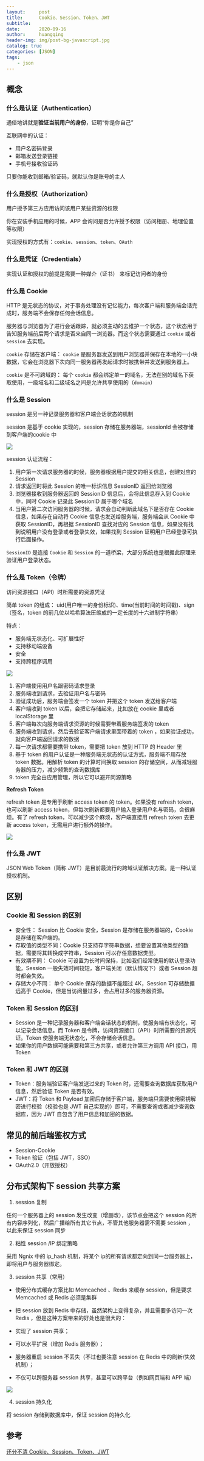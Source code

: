 ```yaml
---
layout:     post
title:      Cookie、Session、Token、JWT
subtitle:   
date:       2020-09-16
author:     huangqing
header-img: img/post-bg-javascript.jpg
catalog: true
categories: [JSON]
tags:
    - json 
---
```


## 概念

### 什么是认证（Authentication）

通俗地讲就是**验证当前用户的身份**，证明“你是你自己”

互联网中的认证：

+ 用户名密码登录
+ 邮箱发送登录链接
+ 手机号接收验证码

只要你能收到邮箱/验证码，就默认你是账号的主人

### 什么是授权（Authorization）

用户授予第三方应用访问该用户某些资源的权限

你在安装手机应用的时候，APP 会询问是否允许授予权限（访问相册、地理位置等权限）

实现授权的方式有：`cookie`、`session`、`token`、`OAuth`

### 什么是凭证（Credentials）

实现认证和授权的前提是需要一种媒介（证书） 来标记访问者的身份

### 什么是 Cookie

HTTP 是无状态的协议，对于事务处理没有记忆能力，每次客户端和服务端会话完成时，服务端不会保存任何会话信息。

服务器与浏览器为了进行会话跟踪，就必须主动的去维护一个状态，这个状态用于告知服务端前后两个请求是否来自同一浏览器。而这个状态需要通过 `cookie` 或者 `session` 去实现。

`cookie` 存储在客户端： `cookie` 是服务器发送到用户浏览器并保存在本地的一小块数据，它会在浏览器下次向同一服务器再发起请求时被携带并发送到服务器上。

`cookie` 是不可跨域的： 每个 `cookie` 都会绑定单一的域名，无法在别的域名下获取使用，一级域名和二级域名之间是允许共享使用的（`domain`）

### 什么是 Session

session 是另一种记录服务器和客户端会话状态的机制

session 是基于 cookie 实现的，session 存储在服务器端，sessionId 会被存储到客户端的cookie 中

![](/images/web/session.jpg)


session 认证流程：

1. 用户第一次请求服务器的时候，服务器根据用户提交的相关信息，创建对应的 Session
2. 请求返回时将此 Session 的唯一标识信息 SessionID 返回给浏览器
3. 浏览器接收到服务器返回的 SessionID 信息后，会将此信息存入到 Cookie 中，同时 Cookie 记录此 SessionID 属于哪个域名
4. 当用户第二次访问服务器的时候，请求会自动判断此域名下是否存在 Cookie 信息，如果存在自动将 Cookie 信息也发送给服务端，服务端会从 Cookie 中获取 SessionID，再根据 SessionID 查找对应的 Session 信息，如果没有找到说明用户没有登录或者登录失效，如果找到 Session 证明用户已经登录可执行后面操作。

`SessionID` 是连接 `Cookie` 和 `Session` 的一道桥梁，大部分系统也是根据此原理来验证用户登录状态。

### 什么是 Token（令牌）

访问资源接口（API）时所需要的资源凭证

简单 token 的组成： uid(用户唯一的身份标识)、time(当前时间的时间戳)、sign（签名，token 的前几位以哈希算法压缩成的一定长度的十六进制字符串）

特点：

+ 服务端无状态化、可扩展性好
+ 支持移动端设备
+ 安全
+ 支持跨程序调用

![](/images/web/token.jpg)

1. 客户端使用用户名跟密码请求登录
2. 服务端收到请求，去验证用户名与密码
3. 验证成功后，服务端会签发一个 token 并把这个 token 发送给客户端
4. 客户端收到 token 以后，会把它存储起来，比如放在 cookie 里或者 localStorage 里
5. 客户端每次向服务端请求资源的时候需要带着服务端签发的 token
6. 服务端收到请求，然后去验证客户端请求里面带着的 token ，如果验证成功，就向客户端返回请求的数据
7. 每一次请求都需要携带 token，需要把 token 放到 HTTP 的 Header 里
8. 基于 token 的用户认证是一种服务端无状态的认证方式，服务端不用存放 token 数据。用解析 token 的计算时间换取 session 的存储空间，从而减轻服务器的压力，减少频繁的查询数据库
9. token 完全由应用管理，所以它可以避开同源策略

**Refresh Token**

refresh token 是专用于刷新 access token 的 token。如果没有 refresh token，也可以刷新 access token，但每次刷新都要用户输入登录用户名与密码，会很麻烦。有了 refresh token，可以减少这个麻烦，客户端直接用 refresh token 去更新 access token，无需用户进行额外的操作。

![](/images/web/refresh-token.jpg)

### 什么是 JWT

JSON Web Token（简称 JWT）是目前最流行的跨域认证解决方案。是一种认证授权机制。

## 区别

### Cookie 和 Session 的区别

+ 安全性： Session 比 Cookie 安全，Session 是存储在服务器端的，Cookie 是存储在客户端的。
+ 存取值的类型不同：Cookie 只支持存字符串数据，想要设置其他类型的数据，需要将其转换成字符串，Session 可以存任意数据类型。
+ 有效期不同： Cookie 可设置为长时间保持，比如我们经常使用的默认登录功能，Session 一般失效时间较短，客户端关闭（默认情况下）或者 Session 超时都会失效。
+ 存储大小不同： 单个 Cookie 保存的数据不能超过 4K，Session 可存储数据远高于 Cookie，但是当访问量过多，会占用过多的服务器资源。

### Token 和 Session 的区别

+ Session 是一种记录服务器和客户端会话状态的机制，使服务端有状态化，可以记录会话信息。而 Token 是令牌，访问资源接口（API）时所需要的资源凭证。Token 使服务端无状态化，不会存储会话信息。
+ 如果你的用户数据可能需要和第三方共享，或者允许第三方调用 API 接口，用 Token 

### Token 和 JWT 的区别

+ Token：服务端验证客户端发送过来的 Token 时，还需要查询数据库获取用户信息，然后验证 Token 是否有效。
+ JWT：将 Token 和 Payload 加密后存储于客户端，服务端只需要使用密钥解密进行校验（校验也是 JWT 自己实现的）即可，不需要查询或者减少查询数据库，因为 JWT 自包含了用户信息和加密的数据。


## 常见的前后端鉴权方式

+ Session-Cookie
+ Token 验证（包括 JWT，SSO）
+ OAuth2.0（开放授权）

## 分布式架构下 session 共享方案

1. session 复制

任何一个服务器上的 session 发生改变（增删改），该节点会把这个 session 的所有内容序列化，然后广播给所有其它节点，不管其他服务器需不需要 session ，以此来保证 session 同步

2. 粘性 session /IP 绑定策略

采用 Ngnix 中的 ip_hash 机制，将某个 ip的所有请求都定向到同一台服务器上，即将用户与服务器绑定。

3. session 共享（常用）

+ 使用分布式缓存方案比如 Memcached 、Redis 来缓存 session，但是要求 Memcached 或 Redis 必须是集群

+ 把 session 放到 Redis 中存储，虽然架构上变得复杂，并且需要多访问一次 Redis ，但是这种方案带来的好处也是很大的：

+ 实现了 session 共享；

+ 可以水平扩展（增加 Redis 服务器）；

+ 服务器重启 session 不丢失（不过也要注意 session 在 Redis 中的刷新/失效机制）；

+ 不仅可以跨服务器 session 共享，甚至可以跨平台（例如网页端和 APP 端）

![](/images/web/session-share.jpg)

4. session 持久化

将 session 存储到数据库中，保证 session 的持久化

## 参考

[还分不清 Cookie、Session、Token、JWT](https://juejin.im/post/5e055d9ef265da33997a42cc)